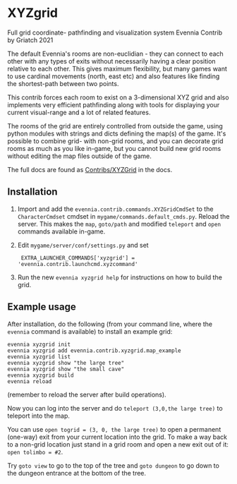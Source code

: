 # XYZgrid

Full grid coordinate- pathfinding and visualization system
Evennia Contrib by Griatch 2021

The default Evennia's rooms are non-euclidian - they can connect
to each other with any types of exits without necessarily having a clear
position relative to each other. This gives maximum flexibility, but many games
want to use cardinal movements (north, east etc) and also features like finding
the shortest-path between two points.

This contrib forces each room to exist on a 3-dimensional XYZ grid and also
implements very efficient pathfinding along with tools for displaying
your current visual-range and a lot of related features.

The rooms of the grid are entirely controlled from outside the game, using
python modules with strings and dicts defining the map(s) of the game. It's
possible to combine grid- with non-grid rooms, and you can decorate
grid rooms as much as you like in-game, but you cannot build new grid
rooms without editing the map files outside of the game.

The full docs are found as
[Contribs/XYZGrid](https://evennia.com/docs/latest/Contributions/XYZGrid.html)
in the docs.

## Installation

1. Import and add the `evennia.contrib.commands.XYZGridCmdSet` to the
   `CharacterCmdset` cmdset in `mygame/commands.default_cmds.py`. Reload
   the server. This makes the `map`, `goto/path` and modified `teleport`  and
   `open` commands available in-game.
2. Edit `mygame/server/conf/settings.py` and set

        EXTRA_LAUNCHER_COMMANDS['xyzgrid'] = 'evennia.contrib.launchcmd.xyzcommand'

3. Run the new `evennia xyzgrid help` for instructions on how to build the grid.

## Example usage

After installation, do the following (from your command line, where the
`evennia` command is available) to install an example grid:

    evennia xyzgrid init
    evennia xyzgrid add evennia.contrib.xyzgrid.map_example
    evennia xyzgrid list
    evennia xyzgrid show "the large tree"
    evennia xyzgrid show "the small cave"
    evennia xyzgrid build
    evennia reload

(remember to reload the server after build operations).

Now you can log into the
server and do `teleport (3,0,the large tree)` to teleport into the map.

You can use `open togrid = (3, 0, the large tree)` to open a permanent (one-way)
exit from your current location into the grid. To make a way back to a non-grid
location just stand in a grid room and open a new exit out of it:
`open tolimbo = #2`.

Try `goto view` to go to the top of the tree and `goto dungeon` to go down to
the dungeon entrance at the bottom of the tree.
